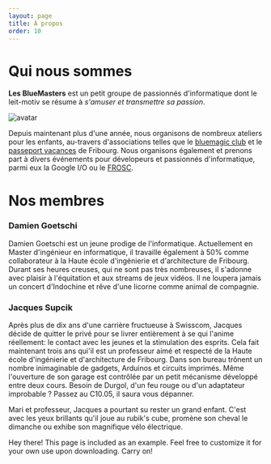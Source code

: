 ```yaml
---
layout: page
title: À propos
order: 10
---
```



# Qui nous sommes 

__Les BlueMasters__ est un petit groupe de passionnés d'informatique dont le leit-motiv se résume à _s'amuser et transmettre sa passion_. 

![avatar]({{site.baseurl}}/media/avatar.png)

Depuis maintenant plus d'une année, nous organisons de nombreux ateliers pour les enfants, au-travers d'associations telles que le [bluemagic club](http://www.bluemagic.club/fr) et le [passeport vacances](http://www.passeport-vacances-fribourg.ch/) de Fribourg. Nous organisons également et prenons part à divers  événements pour dévelopeurs et passionnés d'informatique, parmi eux la Google I/O ou le [FROSC](https://www.frosc.ch/).


# Nos membres

###  Damien Goetschi

Damien Goetschi est un jeune prodige de l'informatique. Actuellement en Master d'ingénieur en informatique, il travaille également à 50% comme collaborateur à la Haute école d'ingénierie et d'architecture de Fribourg. Durant ses heures creuses, qui ne sont pas très nombreuses, il s'adonne avec plaisir à l'équitation et aux streams de jeux vidéos. Il ne loupera jamais un concert d'Indochine et rêve d'une licorne comme animal de compagnie.


### Jacques Supcik

Après plus de dix ans d'une carrière fructueuse à Swisscom, Jacques décide de quitter le privé pour se livrer entièrement à se qui l'anime réellement: le contact avec les jeunes et la stimulation des esprits. Cela fait maintenant trois ans qui'il est un professeur aimé et respecté de la Haute école d'ingénierie et d'architecture de Fribourg. Dans son bureau trônent un nombre inimaginable de gadgets, Arduinos et circuits imprimés. Même l'ouverture de son garage est contrôlée par un petit mécanisme développé entre deux cours. Besoin de Durgol, d'un feu rouge ou d'un adaptateur improbable ? Passez au C10.05, il saura vous dépanner. 

Mari et professeur, Jacques a pourtant su rester un grand enfant. C'est avec les yeux brillants qu'il joue au rubik's cube, promène son cheval le dimanche ou exhibe son magnifique vélo électrique.
 
 
 
<p class="message">
  Hey there! This page is included as an example. Feel free to customize it for your own use upon downloading. Carry on!
</p>
